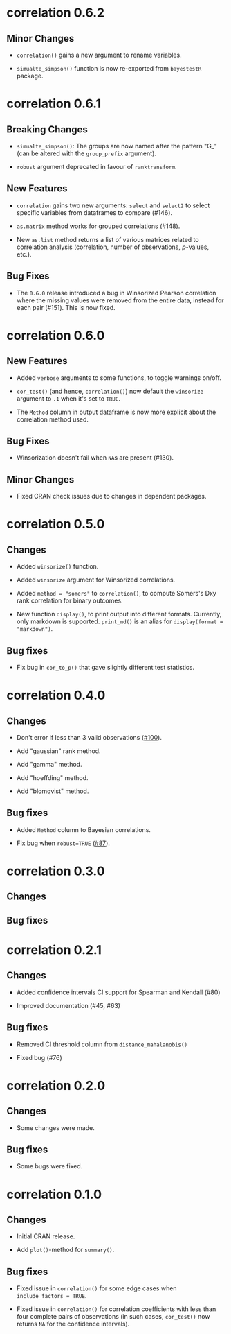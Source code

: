 # correlation 0.6.2

## Minor Changes

- `correlation()` gains a new argument to rename variables.

- `simualte_simpson()` function is now re-exported from `bayestestR` package.

# correlation 0.6.1

## Breaking Changes

- `simualte_simpson()`: The groups are now named after the pattern "G_" (can be
  altered with the `group_prefix` argument).

- `robust` argument deprecated in favour of `ranktransform`.

## New Features

- `correlation` gains two new arguments: `select` and `select2` to select
  specific variables from dataframes to compare (#146).

- `as.matrix` method works for grouped correlations (#148).

- New `as.list` method returns a list of various matrices related to correlation
  analysis (correlation, number of observations, *p*-values, etc.).

## Bug Fixes

- The `0.6.0` release introduced a bug in Winsorized Pearson correlation where
  the missing values were removed from the entire data, instead for each pair
  (#151). This is now fixed.

# correlation 0.6.0

## New Features

- Added `verbose` arguments to some functions, to toggle warnings on/off.

- `cor_test()` (and hence, `correlation()`) now default the `winsorize` argument
  to `.1` when it's set to `TRUE`.

- The `Method` column in output dataframe is now more explicit about the
  correlation method used.

## Bug Fixes

- Winsorization doesn't fail when `NA`s are present (#130).

## Minor Changes

- Fixed CRAN check issues due to changes in dependent packages.

# correlation 0.5.0

## Changes

- Added `winsorize()` function.

- Added `winsorize` argument for Winsorized correlations.

- Added `method = "somers"` to `correlation()`, to compute Somers's Dxy rank
  correlation for binary outcomes.

- New function `display()`, to print output into different formats. Currently,
  only markdown is supported. `print_md()` is an alias for `display(format =
  "markdown")`.

## Bug fixes

- Fix bug in `cor_to_p()` that gave slightly different test statistics.

# correlation 0.4.0

## Changes

- Don't error if less than 3 valid observations
  ([#100](https://github.com/easystats/correlation/issues/100)).

- Add "gaussian" rank method.

- Add "gamma" method.

- Add "hoeffding" method.

- Add "blomqvist" method.

## Bug fixes

- Added `Method` column to Bayesian correlations.

- Fix bug when `robust=TRUE`
  ([#87](https://github.com/easystats/effectsize/issues/87)).

# correlation 0.3.0

## Changes

## Bug fixes

# correlation 0.2.1

## Changes

- Added confidence intervals CI support for Spearman and Kendall (#80)

- Improved documentation (#45, #63)

## Bug fixes

- Removed CI threshold column from `distance_mahalanobis()`

- Fixed bug (#76)

# correlation 0.2.0

## Changes

- Some changes were made.

## Bug fixes

- Some bugs were fixed.

# correlation 0.1.0

## Changes

- Initial CRAN release.

- Add `plot()`-method for `summary()`.

## Bug fixes

- Fixed issue in `correlation()` for some edge cases when `include_factors =
  TRUE`.

- Fixed issue in `correlation()` for correlation coefficients with less than
  four complete pairs of observations (in such cases, `cor_test()` now returns
  `NA` for the confidence intervals).

